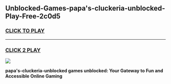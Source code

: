 
## Unblocked-Games-papa's-cluckeria-unblocked-Play-Free-2c0d5
<h3>
<a href="https://premium76.site?title=papa's-cluckeria-unblocked&ref=19M">CLICK TO PLAY</a></h3>
<hr>

<h3>
<a href="https://premium76.site?title=papa's-cluckeria-unblocked&ref=19M">CLICK 2 PLAY</a>
  
</h3>

<a href="https://premium76.site?title=papa's-cluckeria-unblocked&ref=19M"><img src="https://clearcache.store/games.png"></a>


**papa's-cluckeria-unblocked games unblocked: Your Gateway to Fun and Accessible Online Gaming**
